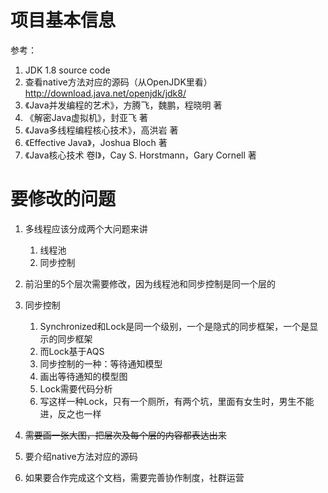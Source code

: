# 项目基本信息

参考：
1. JDK 1.8 source code
2. 查看native方法对应的源码（从OpenJDK里看）
http://download.java.net/openjdk/jdk8/
3. 《Java并发编程的艺术》，方腾飞，魏鹏，程晓明 著
4. 《解密Java虚拟机》，封亚飞 著
5. 《Java多线程编程核心技术》，高洪岩 著
6. 《Effective Java》，Joshua Bloch 著
7. 《Java核心技术 卷I》，Cay S. Horstmann，Gary Cornell 著


# 要修改的问题

1. 多线程应该分成两个大问题来讲
   1. 线程池
   2. 同步控制



1. 前沿里的5个层次需要修改，因为线程池和同步控制是同一个层的
2. 同步控制
   1. Synchronized和Lock是同一个级别，一个是隐式的同步框架，一个是显示的同步框架
   2. 而Lock基于AQS
   3. 同步控制的一种：等待通知模型
   3. 画出等待通知的模型图
   4. Lock需要代码分析
   5. 写这样一种Lock，只有一个厕所，有两个坑，里面有女生时，男生不能进，反之也一样
3. ~~需要画一张大图，把层次及每个层的内容都表达出来~~
4. 要介绍native方法对应的源码
5. 如果要合作完成这个文档，需要完善协作制度，社群运营



